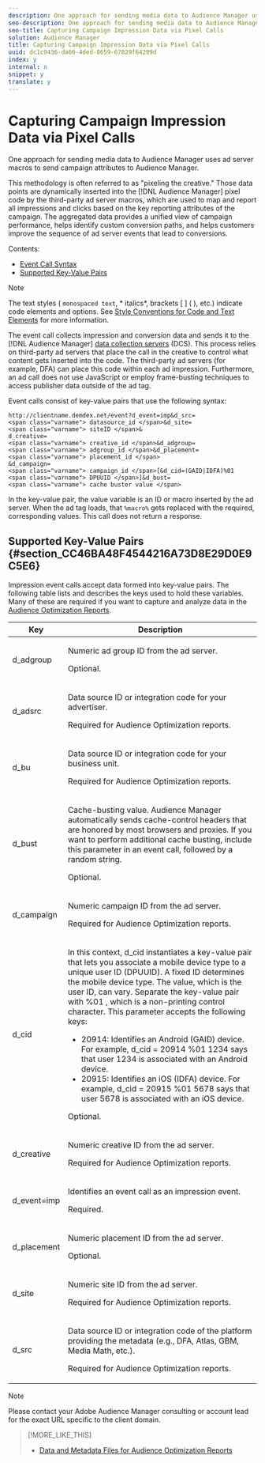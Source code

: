 ```yaml
---
description: One approach for sending media data to Audience Manager uses ad server macros to send campaign attributes to Audience Manager.
seo-description: One approach for sending media data to Audience Manager uses ad server macros to send campaign attributes to Audience Manager.
seo-title: Capturing Campaign Impression Data via Pixel Calls
solution: Audience Manager
title: Capturing Campaign Impression Data via Pixel Calls
uuid: dc1c9436-da66-4ded-8659-67829f64209d
index: y
internal: n
snippet: y
translate: y
---
```


# Capturing Campaign Impression Data via Pixel Calls

One approach for sending media data to Audience Manager uses ad server macros to send campaign attributes to Audience Manager.

This methodology is often referred to as "pixeling the creative." Those data points are dynamically inserted into the [!DNL Audience Manager] pixel code by the third-party ad server macros, which are used to map and report all impressions and clicks based on the key reporting attributes of the campaign. The aggregated data provides a unified view of campaign performance, helps identify custom conversion paths, and helps customers improve the sequence of ad server events that lead to conversions.

<a id="section_76587C364F9C47F7BAB8DB2D2DBE5F8A"></a>

Contents:

<ul class="simplelist"> 
 <li> <a href="../../c_integration/media-data-integration/impression-data-pixels.md#section_76587C364F9C47F7BAB8DB2D2DBE5F8A" format="dita" scope="local"> Event Call Syntax </a> </li> 
 <li> <a href="../../c_integration/media-data-integration/impression-data-pixels.md#section_CC46BA48F4544216A73D8E29D0E9C5E6" format="dita" scope="local"> Supported Key-Value Pairs </a> </li> 
</ul>

>[!NOTE]
>
>The text styles ( `monospaced text`, * italics*, brackets [ ] ( ), etc.) indicate code elements and options. See [Style Conventions for Code and Text Elements](../../reference/code-style-elements.md#reference_59D0BD0EDB424A65853460D91CCA35D9) for more information.

The event call collects impression and conversion data and sends it to the [!DNL Audience Manager] [data collection servers](https://marketing.adobe.com/resources/help/en_US/aam/c_compcollect.html) (DCS). This process relies on third-party ad servers that place the call in the creative to control what content gets inserted into the code. The third-party ad servers (for example, DFA) can place this code within each ad impression. Furthermore, an ad call does not use JavaScript or employ frame-busting techniques to access publisher data outside of the ad tag.

Event calls consist of key-value pairs that use the following syntax:

```
http://clientname.demdex.net/event?d_event=imp&d_src= 
<span class="varname"> datasource_id </span>&d_site= 
<span class="varname"> siteID </span>& 
d_creative= 
<span class="varname"> creative_id </span>&d_adgroup= 
<span class="varname"> adgroup_id </span>&d_placement= 
<span class="varname"> placement_id </span> 
&d_campaign= 
<span class="varname"> campaign_id </span>[&d_cid=(GAID|IDFA)%01  
<span class="varname"> DPUUID </span>]&d_bust= 
<span class="varname"> cache buster value </span>
```

In the key-value pair, the value variable is an ID or macro inserted by the ad server. When the ad tag loads, that `%macro%` gets replaced with the required, corresponding values. This call does not return a response.

## Supported Key-Value Pairs {#section_CC46BA48F4544216A73D8E29D0E9C5E6}

Impression event calls accept data formed into key-value pairs. The following table lists and describes the keys used to hold these variables. Many of these are required if you want to capture and analyze data in the [Audience Optimization Reports](../../reporting/audience-optimization-reports/audience-optimization-reports.md#concept_D66D2C58493E48BDAFF2F95BBB508946). 

<table id="table_F068C4D49F7D4775924D3CA712BF15BA"> 
 <thead> 
  <tr> 
   <th colname="col1" class="entry"> Key </th> 
   <th colname="col2" class="entry"> Description </th> 
  </tr> 
 </thead>
 <tbody> 
  <tr> 
   <td colname="col1"> <span class="codeph"> d_adgroup </span> </td> 
   <td colname="col2"> <p>Numeric ad group ID from the ad server. </p> <p>Optional. </p> </td> 
  </tr> 
  <tr> 
   <td colname="col1"> <span class="codeph"> d_adsrc </span> </td> 
   <td colname="col2"> <p>Data source ID or integration code for your advertiser. </p> <p>Required for <span class="wintitle"> Audience Optimization </span> reports. </p> </td> 
  </tr> 
  <tr> 
   <td colname="col1"> <span class="codeph"> d_bu </span> </td> 
   <td colname="col2"> <p>Data source ID or integration code for your business unit. </p> <p>Required for <span class="wintitle"> Audience Optimization </span> reports. </p> </td> 
  </tr> 
  <tr> 
   <td colname="col1"> <p> <span class="codeph"> d_bust </span> </p> </td> 
   <td colname="col2"> <p>Cache-busting value. <span class="keyword"> Audience Manager </span> automatically sends cache-control headers that are honored by most browsers and proxies. If you want to perform additional cache busting, include this parameter in an event call, followed by a random string. </p> <p> Optional. </p> </td> 
  </tr> 
  <tr> 
   <td colname="col1"> <span class="codeph"> d_campaign </span> </td> 
   <td colname="col2"> <p>Numeric campaign ID from the ad server. </p> <p>Required for <span class="wintitle"> Audience Optimization </span> reports. </p> </td> 
  </tr> 
  <tr> 
   <td colname="col1"> <span class="codeph"> d_cid </span> </td> 
   <td colname="col2"> <p>In this context, <span class="codeph"> d_cid </span> instantiates a key-value pair that lets you associate a mobile device type to a unique user ID (DPUUID). A fixed ID determines the mobile device type. The value, which is the user ID, can vary. Separate the key-value pair with <span class="codeph"> %01 </span>, which is a non-printing control character. This parameter accepts the following keys: </p> 
    <ul id="ul_4D5D696D10B34615867AF3B64A938878"> 
     <li id="li_A4BD4B0C8C9443BF99075CDFACC013F6">20914: Identifies an Android (GAID) device. For example, <span class="codeph"> d_cid = 20914 %01 1234 </span> says that user 1234 is associated with an Android device. </li> 
     <li id="li_F83D7B3EC4D24D0187BFE639E2812B36">20915: Identifies an iOS (IDFA) device. For example, <span class="codeph"> d_cid = 20915 %01 5678 </span> says that user 5678 is associated with an iOS device. </li> 
    </ul> <p>Optional. </p> </td> 
  </tr> 
  <tr> 
   <td colname="col1"> <span class="codeph"> d_creative </span> </td> 
   <td colname="col2"> <p>Numeric creative ID from the ad server. </p> <p>Required for <span class="wintitle"> Audience Optimization </span> reports. </p> </td> 
  </tr> 
  <tr> 
   <td colname="col1"> <span class="codeph"> d_event=imp </span> </td> 
   <td colname="col2"> <p>Identifies an event call as an impression event. </p> <p>Required. </p> </td> 
  </tr> 
  <tr> 
   <td colname="col1"> <span class="codeph"> d_placement </span> </td> 
   <td colname="col2"> <p>Numeric placement ID from the ad server. </p> <p> Optional. </p> </td> 
  </tr> 
  <tr> 
   <td colname="col1"> <span class="codeph"> d_site </span> </td> 
   <td colname="col2"> <p>Numeric site ID from the ad server. </p> <p>Required for <span class="wintitle"> Audience Optimization </span> reports. </p> </td> 
  </tr> 
  <tr> 
   <td colname="col1"> <span class="codeph"> d_src </span> </td> 
   <td colname="col2"> <p>Data source ID or integration code of the platform providing the metadata (e.g., DFA, Atlas, GBM, Media Math, etc.). </p> <p>Required for <span class="wintitle"> Audience Optimization </span> reports. </p> </td> 
  </tr> 
 </tbody> 
</table>

>[!NOTE]
>
>Please contact your Adobe Audience Manager consulting or account lead for the exact URL specific to the client domain.

>[!MORE_LIKE_THIS]
>
>* [Data and Metadata Files for Audience Optimization Reports](metadata-files-intro.md#concept_CD250EF8D3744CC4A722422970886D87)
